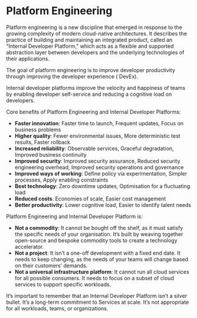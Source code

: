 # Platform Engineering

[//]: # (TODO: recap of PE and IDP key aspects)
[//]: # (https://humanitec.com/platform-engineering)
[//]: # (https://humanitec.com/blog/what-is-an-internal-developer-platform)


Platform engineering is a new discipline that emerged in response to the growing complexity of modern cloud-native
architectures. It describes the practice of building and maintaining an integrated product, called an "Internal
Developer Platform," which acts as a flexible and supported abstraction layer between developers and the underlying
technologies of their applications.

The goal of platform engineering is to improve developer productivity through improving the developer experience (
DevEx).

Internal developer platforms improve the velocity and happiness of teams by enabling developer self-service and reducing
a cognitive load on developers.

Core benefits of Platform Engineering and Internal Developer Platforms:

- **Faster innovation**: Faster time to launch, Frequent updates, Focus on business problems
- **Higher quality**: Fewer environmental issues, More deterministic test results, Faster rollback
- **Increased reliability**: Observable services, Graceful degradation, Improved business continuity
- **Improved security**: Improved security assurance, Reduced security engineering overhead, Improved security
  operations and governance
- **Improved ways of working**: Define policy via experimentation, Simpler processes, Apply enabling constraints
- **Best technology**: Zero downtime updates, Optimisation for a fluctuating load
- **Reduced costs**: Economies of scale, Easier cost management
- **Better productivity**: Lower cognitive load, Easier to identify talent needs

Platform Engineering and Internal Developer Platform is:

- **Not a commodity**: It cannot be bought off the shelf, as it must satisfy the specific needs of your organisation. It’s
built by weaving together open-source and bespoke commodity tools to create a technology accelerator.
- **Not a project**: It isn’t a one-off development with a fixed end date. It needs to keep changing, as the needs of your
teams will change based on their customers’ demands.
- **Not a universal infrastructure platform**: It cannot run all cloud services for all possible consumers. It needs to
focus on a subset of cloud services to support specific workloads.

It’s important to remember that an Internal Developer Platform isn’t a silver bullet. It’s a long-term commitment to
Services at scale.
It’s not appropriate for all workloads, teams, or organizations.
